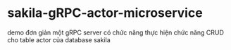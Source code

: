 # sakila-gRPC-actor-microservice


demo đơn giản một gRPC server có chức năng thực hiện chức năng CRUD cho table actor của database sakila
